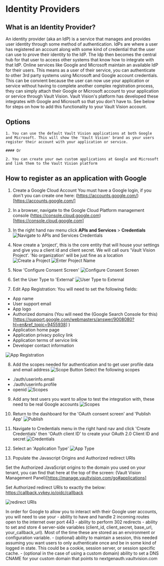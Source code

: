 Identity Providers
==================

## What is an Identity Provider?

An identity provider (aka an IdP) is a service that manages and provides user identity through some method of authentication. IdPs are where a user has registered an account along with some kind of credential that the user can use to prove their identity to the IdP. The Idp then becomes the central hub for that user to access other systems that know how to integrate with that IdP. Online services like Google and Microsoft maintain an available IdP for their users.  This means as a user of their service, you can authenticate _to_ other 3rd party systems using Microsoft and Google account credentials. This can be convient because the user can now use your application or service without having to complete another complex registration process, they can simply attach their Google or Microsoft account to your application or service through Vault Vision. Vault Vision's platform has developed these integrates with Google and Microsoft so that you don't have to.  See below for steps on how to add this functionality to your Vault Vision account.  

## Options

	1. You can use the default Vault Vision applications at both Google and Microsoft. This will show the 'Vault Vision' brand as your users register their account with your application or service.

	#### Or

	2. You can create your own custom applications at Google and Microsoft and link them to the Vault Vision platform

## How to register as an application with Google

1. Create a Google Cloud Account
You must have a Google login, if you don't you can create one here: (https://accounts.google.com/)[https://accounts.google.com/]


2. In a browser, navigate to the Google Cloud Platform management console
(https://console.cloud.google.com)[https://console.cloud.google.com]

3. In the right hand nav menu click **APIs and Services** > **Credentials**
![Navigate to APIs and Services  Credentials](/google-ss/step1.png)

4. Now create a 'project', this is the core entity that will house your settings and give you a client id and client secret.  We will call ours 'Vault Vision Project'.  'No organization' will be just fine as a location
![Create a Project](/google-ss/step2.png)
![Enter Project Name](/google-ss/step3.png)

5. Now 'Configure Consent Screen'
![Configure Consent Screen](/google-ss/step4.png)

6. Set the User Type to 'External'
![User Type to External](/google-ss/step5.png)

7. Edit App Registration:
You will need to set the following fields:
- App name
- User support email
- App logo
- Authorized domains (You will need the (Google Search Console for this)[https://support.google.com/webmasters/answer/9008080?hl=en&ref_topic=9455938]  )
- Application home page
- Application privacy policy link
- Application terms of service link
- Developer contact information

![App Registration](/google-ss/step6.png)

8. Add the scopes needed for authentication and to get user profile data and email address
![Scope Button](/google-ss/step7.png)
Select the following scopes
- ./auth/userinfo.email
- ./auth/userinfo.profile
- openid
![Scopes](/google-ss/step8.png)

9. Add any test users you want to allow to test the integration with, these need to be real Google accounts
![Scopes](/google-ss/step9.png)

10. Return to the dashboard for the 'OAuth consent screen' and 'Publish App'
![Publish](/google-ss/step10.png)

11. Navigate to Credentials menu in the right hand nav and click 'Create Credentials' then 'OAuth client ID' to create your OAuth 2.0 Client ID and secret
![Credentials](/google-ss/step11.png)

12. Select an 'Application Type'
![App Type](/google-ss/step12.png)

13. Populate the Javascript Origins and Authorized redirect URIs

Set the Authorized JavaScript origins to the domain you used on your tenant, you can find that here at the top of the screen:
(Vault Vision Management Panel)[https://manage.vaultvision.com/go#applications]

Set Authorized redirect URIs to exactly the below:
https://callback.vvkey.io/oidc/callback

![redirect URIs](/google-ss/step13.png)


In order for Google to allow you to interact with their Google user accounts, you will need to use your 
	- ability to have and handle 2 incoming routes open to the internet over port 443
	- ability to perform 302 redirects
	- ability to set and store 4 server-side variables (client_id, client_secret, base_url, your_callback_url). Most of the time these are stored as an environment or configuration variable.
	- (optional) ability to maintain a session, this needed assuming you want users to only authenticate once and be in some kind of logged in state. This could be a cookie, session server, or session specific cache.
	- (optional in the case of using a custom domain) ability to set a DNS CNAME for your custom domain that points to nextgenauth.vaultvision.com
